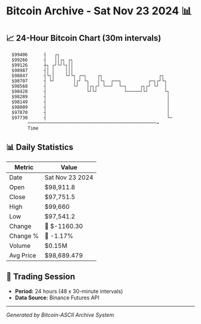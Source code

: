 # Bitcoin Archive - Sat Nov 23 2024 📊

## 📈 24-Hour Bitcoin Chart (30m intervals)

```
  $99406      ┤   ┌┐                                           
  $99266      ┤   ││┌┐ ┌┐                                      
  $99126      ┼┐ ┌┘└┘└┐││                                      
  $98987      ┤│ │    │││                                      
  $98847      ┤└┐│    └┘└┐ ┌─┐    ┌┐                     ┌┐    
  $98707      ┤ └┘       │┌┘ └┐   │└┐  ┌──┐          ┌─┐┌┘└┐   
  $98568      ┤          └┘   │┌┐┌┘ └──┘  └─┐     ┌┐┌┘ └┘  │   
  $98428      ┤               └┘└┘          └─────┘└┘      └┐  
  $98289      ┤                                             │  
  $98149      ┤                                             │  
  $98009      ┤                                             │  
  $97870      ┤                                             │  
  $97730      ┤                                             └─ 
        ────────────────────────────────────────────────→
        Time
```

## 📊 Daily Statistics

| Metric | Value |
|--------|-------|
| Date | Sat Nov 23 2024 |
| Open | $98,911.8 |
| Close | $97,751.5 |
| High | $99,660 |
| Low | $97,541.2 |
| Change | 🔴 $-1160.30 |
| Change % | 🔴 -1.17% |
| Volume | $0.15M |
| Avg Price | $98,689.479 |

## 📅 Trading Session

- **Period:** 24 hours (48 x 30-minute intervals)
- **Data Source:** Binance Futures API

---
*Generated by Bitcoin-ASCII Archive System*
